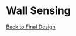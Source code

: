 # Wall Sensing


[Back to Final Design](https://nas256.github.io/ece3400_team13/Final_Design/finaldesign_home)
